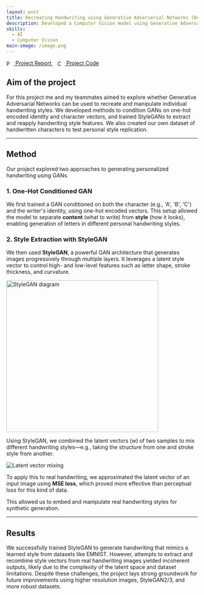 ```yaml
---
layout: post
title: Recreating Handwriting using Generative Adverserial Networks (December 2024)
description: Developed a Computer Vision model using Generative Adversarial Networks (GANs) to recreate personalized handwriting styles, enabling the generation of handwritten text from style inputs using datasets like MNIST, NIST, and custom handwriting samples. 
skills:
  - AI
  - Computer Vision
main-image: /image.png
---
```


<a href="https://hackmd.io/@jasperwelgemoed/Bk8wh2Sjkx">
  <img src="/reporticon.png" alt="PDF" width="16" style="vertical-align: middle; margin-right: 4px;">
  Project Report
</a>
&nbsp;&nbsp;
<a href="https://colab.research.google.com/drive/162i1A9PvQPkipWaMXpI4sF0svXwUVVTT?usp=sharing#scrollTo=vnuKfWN0p0dB">
  <img src="/code_icon-icons.webp" alt="Code" width="16" style="vertical-align: middle; margin-right: 4px;">
  Project Code
</a>

## Aim of the project

For this project me and my teammates aimed to explore whether Generative Adversarial Networks can be used to recreate and manipulate individual handwriting styles. We developed methods to condition GANs on one-hot encoded identity and character vectors, and trained StyleGANs to extract and reapply handwriting style features. We also created our own dataset of handwritten characters to test personal style replication. 

---

## Method

Our project explored two approaches to generating personalized handwriting using GANs.

### 1. One-Hot Conditioned GAN

We first trained a GAN conditioned on both the character (e.g., 'A', 'B', 'C') and the writer's identity, using one-hot encoded vectors. This setup allowed the model to separate **content** (what to write) from **style** (how it looks), enabling generation of letters in different personal handwriting styles.

### 2. Style Extraction with StyleGAN

We then used **StyleGAN**, a powerful GAN architecture that generates images progressively through multiple layers. It leverages a latent style vector to control high- and low-level features such as letter shape, stroke thickness, and curvature.

<img src="https://hackmd.io/_uploads/Bkj13sMakg.png" alt="StyleGAN diagram" width="400">

Using StyleGAN, we combined the latent vectors ($w$) of two samples to mix different handwriting styles—e.g., taking the structure from one and stroke style from another.

![Latent vector mixing](https://hackmd.io/_uploads/H15YhghTJe.jpg)

To apply this to real handwriting, we approximated the latent vector of an input image using **MSE loss**, which proved more effective than perceptual loss for this kind of data.

This allowed us to embed and manipulate real handwriting styles for synthetic generation.

---

## Results

We successfully trained StyleGAN to generate handwriting that mimics a learned style from datasets like EMNIST. However, attempts to extract and recombine style vectors from real handwriting images yielded incoherent outputs, likely due to the complexity of the latent space and dataset limitations. Despite these challenges, the project lays strong groundwork for future improvements using higher resolution images, StyleGAN2/3, and more robust datasets.




